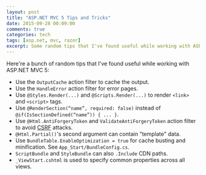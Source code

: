 ```yaml
---
layout: post
title: "ASP.NET MVC 5 Tips and Tricks"
date: 2015-09-28 00:09:00
comments: true
categories: tech
tags: [asp.net, mvc, razor]
excerpt: Some random tips that I've found useful while working with ASP.NET MVC 5.
---
```

Here're a bunch of random tips that I've found useful while working with ASP.NET MVC 5:

* Use the `OutputCache` action filter to cache the output.
* Use the `HandleError` action filter for error pages.
* Use `@Styles.Render(...)` and `@Scripts.Render(...)` to render `<link>` and `<script>` tags.
* Use `@RenderSection(“name”, required: false)` instead of `@if(IsSectionDefined(“name”)) { ... }`.
* Use `@Html.AntiForgeryToken` and `ValidateAntiForgeryToken` action filter to avoid [CSRF](https://www.owasp.org/index.php/Cross-Site_Request_Forgery_(CSRF)) attacks.
* `@Html.Partial()`'s second argument can contain "template" data.
* Use `BundleTable.EnableOptimization = true` for cache busting and minification. See `App_Start/BundleConfig.cs`.
* `ScriptBundle` and `StyleBundle` can also `.Include` CDN paths.
* `_ViewStart.cshtml` is used to specify common properties across all views.
